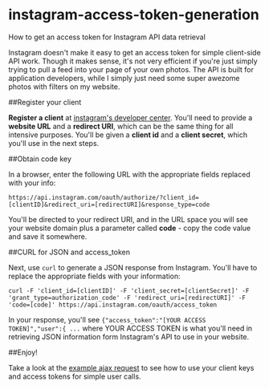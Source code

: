 instagram-access-token-generation
=================================

How to get an access token for Instagram API data retrieval

Instagram doesn't make it easy to get an access token for simple client-side API work. Though it makes sense, it's not very efficient if you're just simply trying to pull a feed into your page of your own photos. The API is built for application developers, while I simply just need some super awezome photos with filters on my website.

##Register your client

**Register a client** at [instagram's developer center](http://instagram.com/developer). You'll need to provide a **website URL** and a **redirect URI**, which can be the same thing for all intensive purposes. You'll be given a **client id** and a **client secret**, which you'll use in the next steps. 

##Obtain code key

In a browser, enter the following URL with the appropriate fields replaced with your info:

```
https://api.instagram.com/oauth/authorize/?client_id=[clientID]&redirect_uri=[redirectURI]&response_type=code
```

You'll be directed to your redirect URI, and in the URL space you will see your website domain plus a parameter called **code** - copy the code value and save it somewhere.

##CURL for JSON and access_token

Next, use `curl` to generate a JSON response from Instagram. You'll have to replace the appropriate fields with your information:

```
curl -F 'client_id=[clientID]' -F 'client_secret=[clientSecret]' -F 'grant_type=authorization_code' -F 'redirect_uri=[redirectURI]' -F 'code=[code]' https://api.instagram.com/oauth/access_token
```

In your response, you'll see `{"access_token":"[YOUR ACCESS TOKEN]","user":{ ...` where YOUR ACCESS TOKEN is what you'll need in retrieving JSON information form Instagram's API to use in your website. 

##Enjoy!

Take a look at the [example ajax request](http://github.com/svmatthews/instagram-access-token-generation/master/example) to see how to use your client keys and access tokens for simple user calls. 
